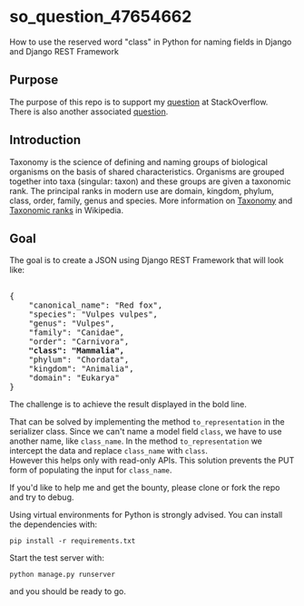 # so_question_47654662

How to use the reserved word "class" in Python for naming fields in Django and Django REST Framework

## Purpose

The purpose of this repo is to support my [question](https://stackoverflow.com/questions/47654662/django-rest-framework-doesnt-display-value-in-put-form) at StackOverflow.  
There is also another associated [question](https://stackoverflow.com/questions/47630356/using-the-reserved-word-class-as-field-name-in-django-and-django-rest-framewor).

## Introduction

Taxonomy is the science of defining and naming groups of biological organisms on the basis of shared characteristics. Organisms are grouped together into taxa (singular: taxon) and these groups are given a taxonomic rank. The principal ranks in modern use are domain, kingdom, phylum, class, order, family, genus and species.
More information on [Taxonomy](https://en.wikipedia.org/wiki/Taxonomy_(biology)) and [Taxonomic ranks](https://en.wikipedia.org/wiki/Taxonomic_rank) in Wikipedia.

## Goal

The goal is to create a JSON using Django REST Framework that will look like:

<pre></code>
{
    "canonical_name": "Red fox",
    "species": "Vulpes vulpes",
    "genus": "Vulpes",
    "family": "Canidae",
    "order": "Carnivora",
    <strong>"class": "Mammalia",</strong>
    "phylum": "Chordata",
    "kingdom": "Animalia",
    "domain": "Eukarya"
}
</code></pre>

The challenge is to achieve the result displayed in the bold line.

That can be solved by implementing the method `to_representation` in the serializer class. Since we can't name a model field `class`, we have to use another name, like `class_name`. In the method `to_representation` we intercept the data and replace `class_name` with `class`.  
However this helps only with read-only APIs. This solution prevents the PUT form of populating the input for `class_name`.

If you'd like to help me and get the bounty, please clone or fork the repo and try to debug.

Using virtual environments for Python is strongly advised. You can install the dependencies with:

    pip install -r requirements.txt
    
Start the test server with:

    python manage.py runserver
    
and you should be ready to go.
